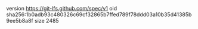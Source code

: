 version https://git-lfs.github.com/spec/v1
oid sha256:1b0adb93c480326c69cf32865b7ffed789f78ddd03a10b35d41385b9ee5b8a8f
size 2485
